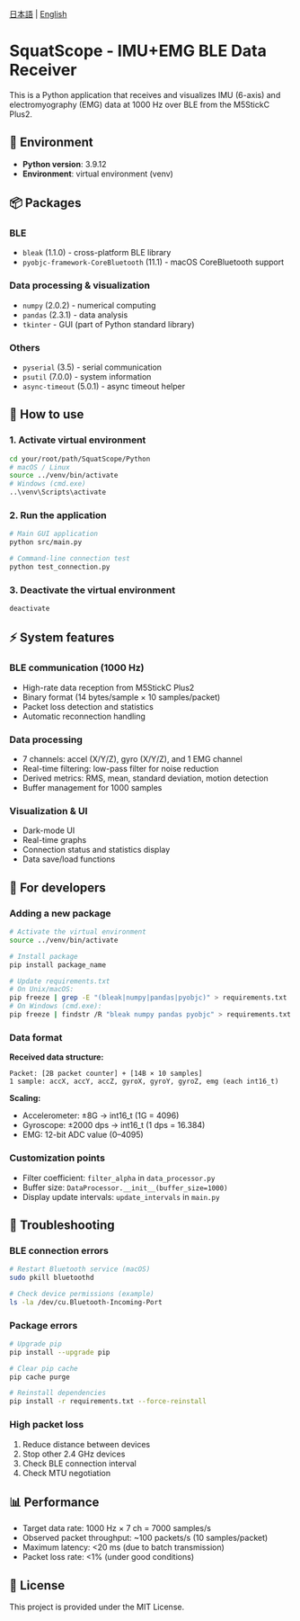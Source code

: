 [日本語](README-JP.md) | [English](README.md)

# SquatScope - IMU+EMG BLE Data Receiver

This is a Python application that receives and visualizes IMU (6-axis) and electromyography (EMG) data at 1000 Hz over BLE from the M5StickC Plus2.

## 🔧 Environment

- **Python version**: 3.9.12
- **Environment**: virtual environment (venv)

## 📦 Packages

### BLE
- `bleak` (1.1.0) - cross-platform BLE library
- `pyobjc-framework-CoreBluetooth` (11.1) - macOS CoreBluetooth support

### Data processing & visualization
- `numpy` (2.0.2) - numerical computing
- `pandas` (2.3.1) - data analysis
- `tkinter` - GUI (part of Python standard library)

### Others
- `pyserial` (3.5) - serial communication
- `psutil` (7.0.0) - system information
- `async-timeout` (5.0.1) - async timeout helper

## 🚀 How to use

### 1. Activate virtual environment

```bash
cd your/root/path/SquatScope/Python
# macOS / Linux
source ../venv/bin/activate
# Windows (cmd.exe)
..\venv\Scripts\activate
```

### 2. Run the application

```bash
# Main GUI application
python src/main.py

# Command-line connection test
python test_connection.py
```

### 3. Deactivate the virtual environment

```bash
deactivate
```

## ⚡ System features

### BLE communication (1000 Hz)
- High-rate data reception from M5StickC Plus2
- Binary format (14 bytes/sample × 10 samples/packet)
- Packet loss detection and statistics
- Automatic reconnection handling

### Data processing
- 7 channels: accel (X/Y/Z), gyro (X/Y/Z), and 1 EMG channel
- Real-time filtering: low-pass filter for noise reduction
- Derived metrics: RMS, mean, standard deviation, motion detection
- Buffer management for 1000 samples

### Visualization & UI
- Dark-mode UI
- Real-time graphs
- Connection status and statistics display
- Data save/load functions

## 🔧 For developers

### Adding a new package

```bash
# Activate the virtual environment
source ../venv/bin/activate

# Install package
pip install package_name

# Update requirements.txt
# On Unix/macOS:
pip freeze | grep -E "(bleak|numpy|pandas|pyobjc)" > requirements.txt
# On Windows (cmd.exe):
pip freeze | findstr /R "bleak numpy pandas pyobjc" > requirements.txt
```

### Data format

**Received data structure:**
```
Packet: [2B packet counter] + [14B × 10 samples]
1 sample: accX, accY, accZ, gyroX, gyroY, gyroZ, emg (each int16_t)
```

**Scaling:**
- Accelerometer: ±8G → int16_t (1G = 4096)
- Gyroscope: ±2000 dps → int16_t (1 dps = 16.384)
- EMG: 12-bit ADC value (0–4095)

### Customization points

- Filter coefficient: `filter_alpha` in `data_processor.py`
- Buffer size: `DataProcessor.__init__(buffer_size=1000)`
- Display update intervals: `update_intervals` in `main.py`

## 🐛 Troubleshooting

### BLE connection errors
```bash
# Restart Bluetooth service (macOS)
sudo pkill bluetoothd

# Check device permissions (example)
ls -la /dev/cu.Bluetooth-Incoming-Port
```

### Package errors
```bash
# Upgrade pip
pip install --upgrade pip

# Clear pip cache
pip cache purge

# Reinstall dependencies
pip install -r requirements.txt --force-reinstall
```

### High packet loss
1. Reduce distance between devices
2. Stop other 2.4 GHz devices
3. Check BLE connection interval
4. Check MTU negotiation

## 📊 Performance

- Target data rate: 1000 Hz × 7 ch = 7000 samples/s
- Observed packet throughput: ~100 packets/s (10 samples/packet)
- Maximum latency: <20 ms (due to batch transmission)
- Packet loss rate: <1% (under good conditions)

## 📝 License

This project is provided under the MIT License.
```